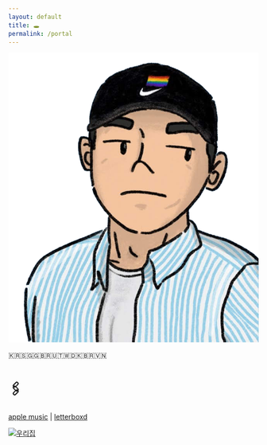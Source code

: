 ```yaml
---
layout: default
title: 🕳️
permalink: /portal
---
```


![](assets/uploads/profile.png)

🇰🇷🇸🇬🇬🇧🇷🇺🇹🇼🇩🇰🇧🇷🇻🇳

# 🖇️

[apple music](https://music.apple.com/profile/getmyitunesback) | [letterboxd](https://letterboxd.com/joxd/)

[![우리집](https://zzzzip.mycafe24.com/zip5.gif)](https://zzzzip.mycafe24.com/)

<script src="https://blog.naver.com/connect/WidgetRender.naver?blogId=mattjogo&widgetSeq=2&authCode=5f88c469e3464fa03e61dff44ba76596c1c73fe"></script>
